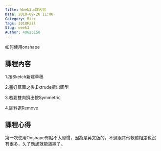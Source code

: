 ```yaml
---
Title: Week3上課內容
Date: 2018-09-28 11:00
Category: Misc
Tags: 2018Fall
Slug: week3
Author: 40623150
---
```


如何使用onshape

<!-- PELICAN_END_SUMMARY -->

課程內容
----

1.按Sketch新建草稿

2.畫好草圖之後,Extrude擠出圖型

3.若要雙向擠出按Symmetric

4.除料選Remove

課程心得
----

第一次使用Onshape有點不太習慣，因為是英文版的，不過跟其他軟體相差也沒有很多，久了應該就能熟練了。